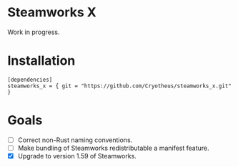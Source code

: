 # Steamworks X
Work in progress.

# Installation
```
[dependencies]
steamworks_x = { git = "https://github.com/Cryotheus/steamworks_x.git" }
```

# Goals
- [ ] Correct non-Rust naming conventions.
- [ ] Make bundling of Steamworks redistributable a manifest feature.
- [X] Upgrade to version 1.59 of Steamworks.
